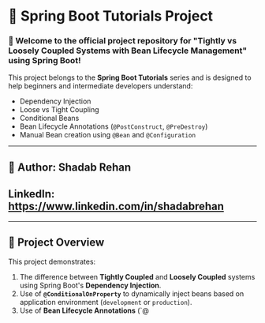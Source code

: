 # 🌱 Spring Boot Tutorials Project

### 👋 Welcome to the official project repository for **"Tightly vs Loosely Coupled Systems with Bean Lifecycle Management"** using Spring Boot!

This project belongs to the **Spring Boot Tutorials** series and is designed to help beginners and intermediate developers understand:

- Dependency Injection
- Loose vs Tight Coupling
- Conditional Beans
- Bean Lifecycle Annotations (`@PostConstruct`, `@PreDestroy`)
- Manual Bean creation using `@Bean` and `@Configuration`

---

## 👤 Author: **Shadab Rehan**
##   LinkedIn: https://www.linkedin.com/in/shadabrehan

---

## 🧩 Project Overview

This project demonstrates:
1. The difference between **Tightly Coupled** and **Loosely Coupled** systems using Spring Boot's **Dependency Injection**.
2. Use of **`@ConditionalOnProperty`** to dynamically inject beans based on application environment (`development` or `production`).
3. Use of **Bean Lifecycle Annotations** (`@

